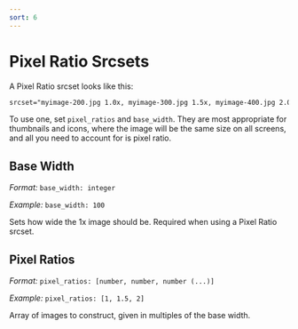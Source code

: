 ```yaml
---
sort: 6
---
```


# Pixel Ratio Srcsets

A Pixel Ratio srcset looks like this:

```html
srcset="myimage-200.jpg 1.0x, myimage-300.jpg 1.5x, myimage-400.jpg 2.0x" 
```

To use one, set `pixel_ratios` and `base_width`. They are most appropriate for
thumbnails and icons, where the image will be the same size on all screens, and
all you need to account for is pixel ratio.

## Base Width

_Format:_ `base_width: integer`

_Example:_ `base_width: 100`

Sets how wide the 1x image should be. Required when using a Pixel Ratio srcset.

## Pixel Ratios

_Format:_ `pixel_ratios: [number, number, number (...)]`

_Example:_ `pixel_ratios: [1, 1.5, 2]`

Array of images to construct, given in multiples of the base width.

